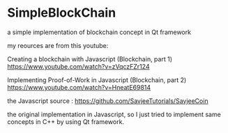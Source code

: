 # SimpleBlockChain
a simple implementation of blockchain concept in Qt framework

my reources are from this youtube:

Creating a blockchain with Javascript (Blockchain, part 1)
https://www.youtube.com/watch?v=zVqczFZr124


Implementing Proof-of-Work in Javascript (Blockchain, part 2)
https://www.youtube.com/watch?v=HneatE69814

the Javascript source : https://github.com/SavjeeTutorials/SavjeeCoin

the original implementation in Javascript, so I just tried to implement same concepts in C++ by using Qt framework.
